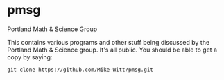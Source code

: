 pmsg
====

Portland Math &amp; Science Group

This contains various programs and other stuff being discussed by the
Portland Math & Science group. It's all public. You should be able to get
a copy by saying:

	git clone https://github.com/Mike-Witt/pmsg.git
